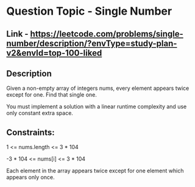 # Question Topic - Single Number

## Link - https://leetcode.com/problems/single-number/description/?envType=study-plan-v2&envId=top-100-liked

## Description

Given a non-empty array of integers nums, every element appears twice except for one. Find that single one.

You must implement a solution with a linear runtime complexity and use only constant extra space.

## Constraints:

1 <= nums.length <= 3 * 104

-3 * 104 <= nums[i] <= 3 * 104

Each element in the array appears twice except for one element which appears only once.
